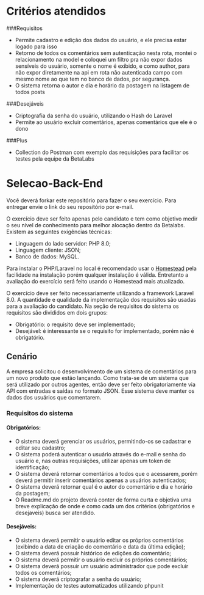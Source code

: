 # Critérios atendidos

###Requisitos
- Permite cadastro e edição dos dados do usuário, e ele precisa estar logado para isso
- Retorno de todos os comentários sem autenticação nesta rota, montei o relacionamento na model e coloquei um filtro pra não expor dados sensíveis do usuário, somente o nome é exibido, e como author, para não expor diretamente na api em rota não autenticada campo com mesmo nome ao que tem no banco de dados, por segurança.
- O sistema retorna o autor e dia e horário da postagem na listagem de todos posts


###Desejáveis
- Criptografia da senha do usuário, utilizando o Hash do Laravel
- Permite ao usuário excluir comentários, apenas comentários que ele é o dono


###Plus

- Collection do Postman com exemplo das requisições para facilitar os testes pela equipe da BetaLabs







# Selecao-Back-End
Você deverá forkar este repositório para fazer o seu exercício. Para entregar envie o link do seu repositório por e-mail.

O exercício deve ser feito apenas pelo candidato e tem como objetivo medir o seu nível de conhecimento para melhor alocação dentro da Betalabs. Existem as seguintes exigências técnicas:
- Linguagem do lado servidor: PHP 8.0;
- Linguagem cliente: JSON;
- Banco de dados: MySQL.

Para instalar o PHP/Laravel no local é recomendado usar o [Homestead](https://laravel.com/docs/8.x/homestead) pela facilidade na instalação porém qualquer instalação é válida. Entretanto a avaliação do exercício será feito usando o Homestead mais atualizado.

O exercício deve ser feito necessariamente utilizando a framework Laravel 8.0. A quantidade e qualidade da implementação dos requisitos são usadas para a avaliação do candidato.
Na seção de requisitos do sistema os requisitos são divididos em dois grupos:
- Obrigatório: o requisito deve ser implementado;
- Desejável: é interessante se o requisito for implementado, porém não é obrigatório.

## Cenário
A empresa solicitou o desenvolvimento de um sistema de comentários para um novo produto que estão lançando. Como trata-se de um sistema que será utilizado por outros agentes, então deve ser feito obrigatoriamente via API com entradas e saídas no formato JSON. Esse sistema deve manter os dados dos usuários que comentarem.

### Requisitos do sistema
#### Obrigatórios:
- O sistema deverá gerenciar os usuários, permitindo-os se cadastrar e editar seu cadastro;
- O sistema poderá autenticar o usuário através do e-mail e senha do usuário e, nas outras requisições, utilizar apenas um token de identificação;
- O sistema deverá retornar comentários a todos que o acessarem, porém deverá permitir inserir comentários apenas a usuários autenticados;
- O sistema deverá retornar qual é o autor do comentário e dia e horário da postagem;
- O Readme.md do projeto deverá conter de forma curta e objetiva uma breve explicação de onde e como cada um dos critérios (obrigatórios e desejaveis) busca ser atendido.
#### Desejáveis:
- O sistema deverá permitir o usuário editar os próprios comentários (exibindo a data de criação do comentário e data da última edição);
- O sistema deverá possuir histórico de edições do comentário;
- O sistema deverá permitir o usuário excluir os próprios comentários;
- O sistema deverá possuir um usuário administrador que pode excluir todos os comentários;
- O sistema deverá criptografar a senha do usuário;
- Implementação de testes automatizados utilizando phpunit
